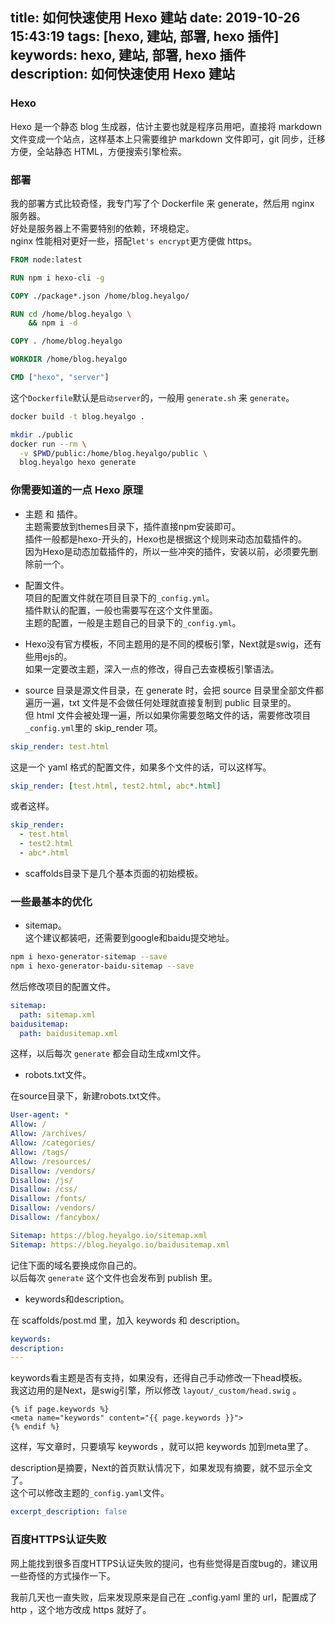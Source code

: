 title: 如何快速使用 Hexo 建站
date: 2019-10-26 15:43:19
tags: [hexo, 建站, 部署, hexo 插件]
keywords: hexo, 建站, 部署, hexo 插件
description: 如何快速使用 Hexo 建站
---

### Hexo

Hexo 是一个静态 blog 生成器，估计主要也就是程序员用吧，直接将 markdown 文件变成一个站点，这样基本上只需要维护 markdown 文件即可，git 同步，迁移方便，全站静态 HTML，方便搜索引擎检索。

### 部署

我的部署方式比较奇怪，我专门写了个 Dockerfile 来 generate，然后用 nginx 服务器。  
好处是服务器上不需要特别的依赖，环境稳定。  
nginx 性能相对更好一些，搭配`let's encrypt`更方便做 https。

```dockerfile
FROM node:latest

RUN npm i hexo-cli -g

COPY ./package*.json /home/blog.heyalgo/

RUN cd /home/blog.heyalgo \
    && npm i -d

COPY . /home/blog.heyalgo

WORKDIR /home/blog.heyalgo

CMD ["hexo", "server"]
```

这个`Dockerfile`默认是`启动server`的，一般用 `generate.sh` 来 `generate`。

```sh
docker build -t blog.heyalgo .

mkdir ./public
docker run --rm \
  -v $PWD/public:/home/blog.heyalgo/public \
  blog.heyalgo hexo generate
```

### 你需要知道的一点 Hexo 原理

- 主题 和 插件。  
主题需要放到themes目录下，插件直接npm安装即可。  
插件一般都是hexo-开头的，Hexo也是根据这个规则来动态加载插件的。  
因为Hexo是动态加载插件的，所以一些冲突的插件，安装以前，必须要先删除前一个。

- 配置文件。  
项目的配置文件就在项目目录下的``_config.yml``。  
插件默认的配置，一般也需要写在这个文件里面。  
主题的配置，一般是主题自己的目录下的``_config.yml``。  

- Hexo没有官方模板，不同主题用的是不同的模板引擎，Next就是swig，还有些用ejs的。  
如果一定要改主题，深入一点的修改，得自己去查模板引擎语法。  

- source 目录是源文件目录，在 generate 时，会把 source 目录里全部文件都遍历一遍，txt 文件是不会做任何处理就直接复制到 public 目录里的。  
  但 html 文件会被处理一遍，所以如果你需要忽略文件的话，需要修改项目``_config.yml``里的 skip_render 项。

```yaml
skip_render: test.html
```

这是一个 yaml 格式的配置文件，如果多个文件的话，可以这样写。

```yaml
skip_render: [test.html, test2.html, abc*.html]
```

或者这样。

```yaml
skip_render:
  - test.html
  - test2.html
  - abc*.html
```

- scaffolds目录下是几个基本页面的初始模板。

### 一些最基本的优化

- sitemap。  
这个建议都装吧，还需要到google和baidu提交地址。  

```sh
npm i hexo-generator-sitemap --save
npm i hexo-generator-baidu-sitemap --save
```

然后修改项目的配置文件。

```yaml
sitemap: 
  path: sitemap.xml
baidusitemap:
  path: baidusitemap.xml
```

这样，以后每次 `generate` 都会自动生成xml文件。

- robots.txt文件。  

在source目录下，新建robots.txt文件。

```yaml
User-agent: *
Allow: /
Allow: /archives/
Allow: /categories/
Allow: /tags/ 
Allow: /resources/ 
Disallow: /vendors/
Disallow: /js/
Disallow: /css/
Disallow: /fonts/
Disallow: /vendors/
Disallow: /fancybox/

Sitemap: https://blog.heyalgo.io/sitemap.xml
Sitemap: https://blog.heyalgo.io/baidusitemap.xml
```

记住下面的域名要换成你自己的。  
以后每次 `generate` 这个文件也会发布到 publish 里。

- keywords和description。  

在 scaffolds/post.md 里，加入 keywords 和 description。

``` yaml
keywords:
description:
---
```

keywords看主题是否有支持，如果没有，还得自己手动修改一下head模板。  
我这边用的是Next，是swig引擎，所以修改 ``layout/_custom/head.swig`` 。

``` swig
{% if page.keywords %}
<meta name="keywords" content="{{ page.keywords }}">
{% endif %}
```

这样，写文章时，只要填写 keywords ，就可以把 keywords 加到meta里了。

description是摘要，Next的首页默认情况下，如果发现有摘要，就不显示全文了。  
这个可以修改主题的``_config.yaml``文件。

``` yaml
excerpt_description: false
```

### 百度HTTPS认证失败

网上能找到很多百度HTTPS认证失败的提问，也有些觉得是百度bug的，建议用一些奇怪的方式操作一下。  

我前几天也一直失败，后来发现原来是自己在 _config.yaml 里的 url，配置成了 http ，这个地方改成 https 就好了。  

